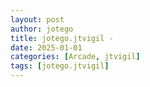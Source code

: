 ```yaml
---
layout: post
author: jotego
title: jotego.jtvigil - 
date: 2025-01-01
categories: [Arcade, jtvigil]
tags: [jotego.jtvigil]
---
```


